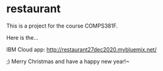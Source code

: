 # restaurant

This is a project for the course COMPS381F.

Here is the...

IBM Cloud app: http://restaurant27dec2020.mybluemix.net/

;) Merry Christmas and have a happy new year!~
